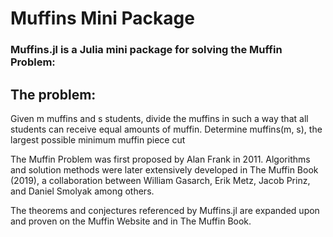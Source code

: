 # Muffins Mini Package

### **Muffins.jl** is a Julia mini package for solving the **Muffin Problem**:

## The problem:

Given m muffins and s students, divide the muffins in such a way that all students can receive equal amounts of muffin.
Determine muffins(m, s), the largest possible minimum muffin piece cut

The Muffin Problem was first proposed by Alan Frank in 2011. Algorithms and solution methods were later extensively developed in The Muffin Book (2019), a collaboration between William Gasarch, Erik Metz, Jacob Prinz, and Daniel Smolyak among others.

The theorems and conjectures referenced by Muffins.jl are expanded upon and proven on the Muffin Website and in The Muffin Book.






